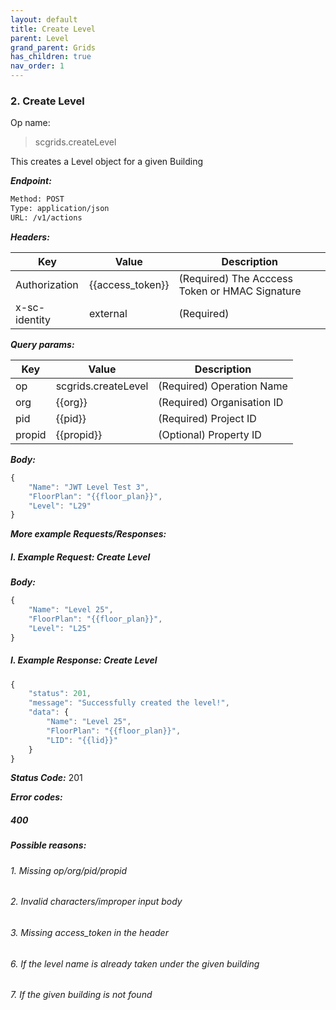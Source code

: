 ```yaml
---
layout: default
title: Create Level
parent: Level
grand_parent: Grids
has_children: true
nav_order: 1
---
```


### 2. Create Level


Op name: 

> scgrids.createLevel

This creates a Level object for a given Building


***Endpoint:***

```bash
Method: POST
Type: application/json
URL: /v1/actions
```


***Headers:***

| Key | Value | Description |
| --- | ------|-------------|
| Authorization | {{access_token}} | (Required) The Acccess Token or HMAC Signature |
| x-sc-identity | external | (Required) |



***Query params:***

| Key | Value | Description |
| --- | ------|-------------|
| op | scgrids.createLevel | (Required) Operation Name |
| org | {{org}} | (Required) Organisation ID |
| pid | {{pid}} | (Required) Project ID |
| propid | {{propid}} | (Optional) Property ID |



***Body:***

```js        
{
    "Name": "JWT Level Test 3",
    "FloorPlan": "{{floor_plan}}",
    "Level": "L29"
}
```



***More example Requests/Responses:***


##### I. Example Request: Create Level


***Body:***

```js        
{
    "Name": "Level 25",
    "FloorPlan": "{{floor_plan}}",
    "Level": "L25"
}
```

##### I. Example Response: Create Level
```js
{
    "status": 201,
    "message": "Successfully created the level!",
    "data": {
        "Name": "Level 25",
        "FloorPlan": "{{floor_plan}}",
        "LID": "{{lid}}"
    }
}
```


***Status Code:*** 201

***Error codes:***

##### 400

##### Possible reasons:

###### 1. Missing op/org/pid/propid

###### 2. Invalid characters/improper input body

###### 3. Missing access_token in the header

###### 6. If the level name is already taken under the given building

###### 7. If the given building is not found

<br>
